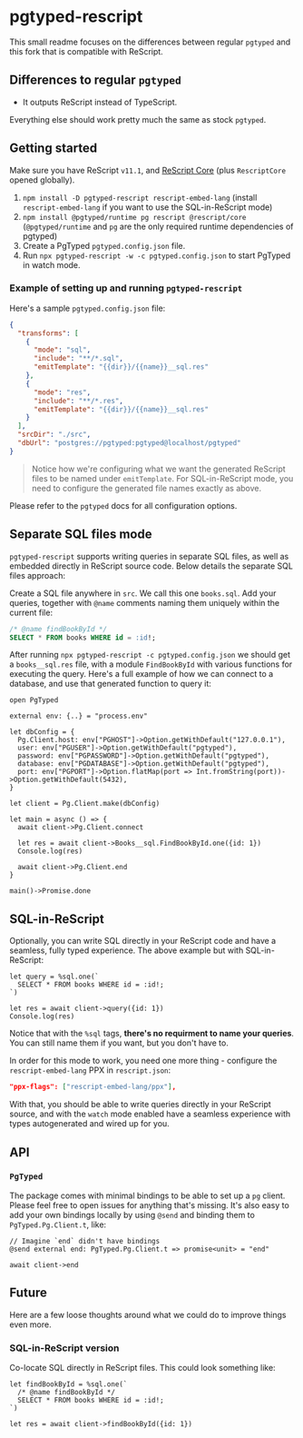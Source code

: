 # pgtyped-rescript

This small readme focuses on the differences between regular `pgtyped` and this fork that is compatible with ReScript.

## Differences to regular `pgtyped`

- It outputs ReScript instead of TypeScript.

Everything else should work pretty much the same as stock `pgtyped`.

## Getting started

Make sure you have ReScript `v11.1`, and [ReScript Core](https://github.com/rescript-association/rescript-core) (plus `RescriptCore` opened globally).

1. `npm install -D pgtyped-rescript rescript-embed-lang` (install `rescript-embed-lang` if you want to use the SQL-in-ReScript mode)
2. `npm install @pgtyped/runtime pg rescript @rescript/core` (`@pgtyped/runtime` and `pg` are the only required runtime dependencies of pgtyped)
3. Create a PgTyped `pgtyped.config.json` file.
4. Run `npx pgtyped-rescript -w -c pgtyped.config.json` to start PgTyped in watch mode.

### Example of setting up and running `pgtyped-rescript`

Here's a sample `pgtyped.config.json` file:

```json
{
  "transforms": [
    {
      "mode": "sql",
      "include": "**/*.sql",
      "emitTemplate": "{{dir}}/{{name}}__sql.res"
    },
    {
      "mode": "res",
      "include": "**/*.res",
      "emitTemplate": "{{dir}}/{{name}}__sql.res"
    }
  ],
  "srcDir": "./src",
  "dbUrl": "postgres://pgtyped:pgtyped@localhost/pgtyped"
}
```

> Notice how we're configuring what we want the generated ReScript files to be named under `emitTemplate`. For SQL-in-ReScript mode, you need to configure the generated file names exactly as above.

Please refer to the `pgtyped` docs for all configuration options.

## Separate SQL files mode

`pgtyped-rescript` supports writing queries in separate SQL files, as well as embedded directly in ReScript source code. Below details the separate SQL files approach:

Create a SQL file anywhere in `src`. We call this one `books.sql`. Add your queries, together with `@name` comments naming them uniquely within the current file:

```sql
/* @name findBookById */
SELECT * FROM books WHERE id = :id!;
```

After running `npx pgtyped-rescript -c pgtyped.config.json` we should get a `books__sql.res` file, with a module `FindBookById` with various functions for executing the query. Here's a full example of how we can connect to a database, and use that generated function to query it:

```rescript
open PgTyped

external env: {..} = "process.env"

let dbConfig = {
  Pg.Client.host: env["PGHOST"]->Option.getWithDefault("127.0.0.1"),
  user: env["PGUSER"]->Option.getWithDefault("pgtyped"),
  password: env["PGPASSWORD"]->Option.getWithDefault("pgtyped"),
  database: env["PGDATABASE"]->Option.getWithDefault("pgtyped"),
  port: env["PGPORT"]->Option.flatMap(port => Int.fromString(port))->Option.getWithDefault(5432),
}

let client = Pg.Client.make(dbConfig)

let main = async () => {
  await client->Pg.Client.connect

  let res = await client->Books__sql.FindBookById.one({id: 1})
  Console.log(res)

  await client->Pg.Client.end
}

main()->Promise.done
```

## SQL-in-ReScript

Optionally, you can write SQL directly in your ReScript code and have a seamless, fully typed experience. The above example but with SQL-in-ReScript:

```rescript
let query = %sql.one(`
  SELECT * FROM books WHERE id = :id!;
`)

let res = await client->query({id: 1})
Console.log(res)
```

Notice that with the `%sql` tags, **there's no requirment to name your queries**. You can still name them if you want, but you don't have to.

In order for this mode to work, you need one more thing - configure the `rescript-embed-lang` PPX in `rescript.json`:

```json
"ppx-flags": ["rescript-embed-lang/ppx"],
```

With that, you should be able to write queries directly in your ReScript source, and with the `watch` mode enabled have a seamless experience with types autogenerated and wired up for you.

## API

### `PgTyped`

The package comes with minimal bindings to be able to set up a `pg` client. Please feel free to open issues for anything that's missing. It's also easy to add your own bindings locally by using `@send` and binding them to `PgTyped.Pg.Client.t`, like:

```rescript
// Imagine `end` didn't have bindings
@send external end: PgTyped.Pg.Client.t => promise<unit> = "end"

await client->end
```

## Future

Here are a few loose thoughts around what we could do to improve things even more.

### SQL-in-ReScript version

Co-locate SQL directly in ReScript files. This could look something like:

```rescript
let findBookById = %sql.one(`
  /* @name findBookById */
  SELECT * FROM books WHERE id = :id!;
`)

let res = await client->findBookById({id: 1})
```
